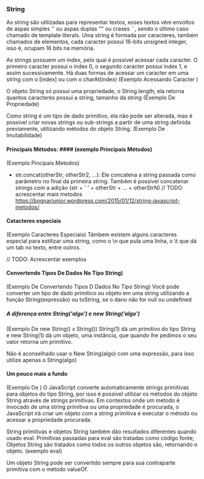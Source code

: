 
### String ###

As string são utilizadas para representar textos, esses textos vêm envoltos de aspas simples '' ou aspas duplas "" ou crases ``, sendo o último caso chamado de template literals. Uma string é formada por caracteres, também chamados de elementos, cada caracter possui 16-bits unsigned integer, isso é, ocupam 16 bits na memória.

As strings possuem um index, pelo qual é possível acessar cada caracter. O primeiro caracter possui o index 0, o segundo caracter possui index 1, e assim sucessivamente. Há duas formas de acessar um caracter em uma string com o [index] ou com o charAt(index) 
(Exemplo Acessando Caracter )

O objeto String só possui uma propriedade, o String.length, ela retorna quantos caracteres possui a string, tamanho da string 
(Exemplo De Propriedade)

Como string é um tipo de dado primitivo, ela não pode ser alterada, mas é possível criar novas strings ou sub-strings a partir de uma string definida previamente, utilizando métodos do objeto String.
(Exemplo De Imutabilidade)

#### Principais Métodos: #### (exemplo Principais Métodos)
(Exemplo Pincipais Metodos)
 - str.concat(otherStr, otherStr2, ...): Ele concatena a string passada como parâmetro no final da primeira string. Também é possível concatenar strings com a adição (str + ' ' + otherStr + ... + otherStrN)
// TODO acrescentar mais metodos https://bognarjunior.wordpress.com/2015/01/12/string-javascript-metodos/

#### Catacteres especiais ####
(Exemplo Caracteres Especiais)
Támbem existem alguns caracteres especial para estilizar uma string, como o \n que pula uma linha, o \t que dá um tab no texto, entre outros.

// TODO: Acrescentar exemplos

#### Convertendo Tipos De Dados No Tipo String) ####
(Exemplo De Convertendo Tipos D Dados No Tipo String)
Você pode converter um tipo de dado primitico ou objeto em uma string utilizando a função String(expressão) ou toString, se o dano não for null ou undefined


##### A diferença entre String('algo') e new String('algo') #####
(Exemplo De new String() x String())
String(1) dá um primitivo do tipo String e new String(1) dá um objeto, uma instância, que quando lhe pedimos o seu valor retorna um primitivo.

Não é aconselhado usar o New String(algo) com uma expressão, para isso utilize apenas o String(algo)


#### Um pouco mais a fundo ####
(Exemplo De )
 O JavaScript converte automaticamente strings primitivas para objetos do tipo String, por isso é possível utilizar os métodos do objeto String através de strings primitivas.  Em contextos onde um método é invocado de uma string primitiva ou uma propriedade é procurada, o JavaScript irá criar um objeto com a string primitiva e executar o método ou acessar a propriedade procurada.

 String primitivas e objetos String também dão resultados diferentes quando usado eval. Primitivas passadas para eval são tratadas como código fonte; Objetos String são tratados como todos os outros objetos são, retornando o objeto. (exemplo eval)

 Um objeto String pode ser convertido sempre para sua contraparte primitiva com o método valueOf.


